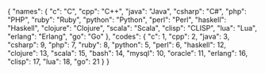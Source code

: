 {
  "names": {
    "c": "C",
    "cpp": "C++",
    "java": "Java",
    "csharp": "C#",
    "php": "PHP",
    "ruby": "Ruby",
    "python": "Python",
    "perl": "Perl",
    "haskell": "Haskell",
    "clojure": "Clojure",
    "scala": "Scala",
    "clisp": "CLISP",
    "lua": "Lua",
    "erlang": "Erlang",
    "go": "Go"
  },
  "codes": {
    "c": 1,
    "cpp": 2,
    "java": 3,
    "csharp": 9,
    "php": 7,
    "ruby": 8,
    "python": 5,
    "perl": 6,
    "haskell": 12,
    "clojure": 13,
    "scala": 15,
    "bash": 14,
    "mysql": 10,
    "oracle": 11,
    "erlang": 16,
    "clisp": 17,
    "lua": 18,
    "go": 21
  }
}

